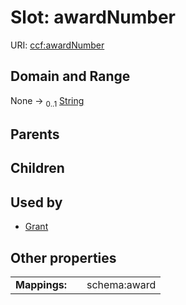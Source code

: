 
# Slot: awardNumber




URI: [ccf:awardNumber](http://purl.org/ccf/awardNumber)


## Domain and Range

None &#8594;  <sub>0..1</sub> [String](types/String.md)

## Parents


## Children


## Used by

 * [Grant](Grant.md)

## Other properties

|  |  |  |
| --- | --- | --- |
| **Mappings:** | | schema:award |

